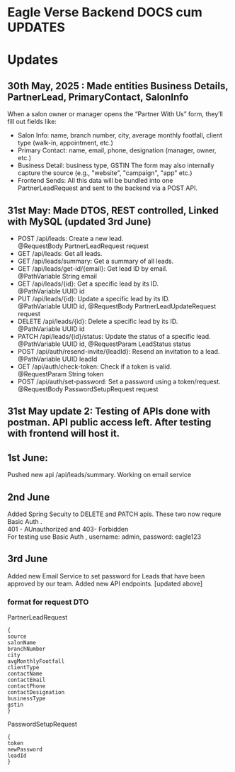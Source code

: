 # Eagle Verse Backend DOCS cum UPDATES

# Updates
## 30th May, 2025 : Made entities Business Details, PartnerLead, PrimaryContact, SalonInfo
When a salon owner or manager opens the “Partner With Us” form, they’ll fill out fields like:
- Salon Info:
name, branch number, city, average monthly footfall, client type (walk-in, appointment, etc.)
- Primary Contact:
name, email, phone, designation (manager, owner, etc.)
- Business Detail:
business type, GSTIN
The form may also internally capture the source (e.g., "website", "campaign", "app" etc.)
- Frontend Sends:
All this data will be bundled into one PartnerLeadRequest and sent to the backend via a POST API.

## 31st May: Made DTOS, REST controlled, Linked with MySQL (updated 3rd June)
- POST /api/leads: Create a new lead. <br />
  @RequestBody PartnerLeadRequest request <br /> 
- GET /api/leads: Get all leads. 
- GET /api/leads/summary: Get a summary of all leads.
- GET /api/leads/get-id/{email}: Get lead ID by email. <br />
  @PathVariable String email <br />
- GET /api/leads/{id}: Get a specific lead by its ID. <br />
  @PathVariable UUID id <br />
- PUT /api/leads/{id}: Update a specific lead by its ID. <br />
  @PathVariable UUID id, @RequestBody PartnerLeadUpdateRequest request <br />
- DELETE /api/leads/{id}: Delete a specific lead by its ID. <br />
  @PathVariable UUID id <br />
- PATCH /api/leads/{id}/status: Update the status of a specific lead. <br />
  @PathVariable UUID id, @RequestParam LeadStatus status <br />
- POST /api/auth/resend-invite/{leadId}: Resend an invitation to a lead. <br />
  @PathVariable UUID leadId <br />
- GET /api/auth/check-token: Check if a token is valid. <br />
  @RequestParam String token <br />
- POST /api/auth/set-password: Set a password using a token/request. <br />
  @RequestBody PasswordSetupRequest request <br />

  
  
 ## 31st May update 2: Testing of APIs done with postman. API public access left. After testing with frontend will host it.


## 1st June: 
Pushed new api <url>/api/leads/summary. 
Working on email service

## 2nd June
Added Spring Secuity to DELETE and PATCH apis. These two now requre Basic Auth . <br />
401 - AUnauthorized  and 403- Forbidden    <br />
For testing use Basic Auth , username: admin, password: eagle123

## 3rd June
Added new Email Service to set password for Leads that have been approved by our team.
Added new API endpoints. [updated above] 
### format for request DTO
PartnerLeadRequest
```
{
source
salonName
branchNumber
city
avgMonthlyFootfall
clientType
contactName
contactEmail
contactPhone
contactDesignation
businessType
gstin
}
```
PasswordSetupRequest
```
{
token
newPassword
leadId
}
```
